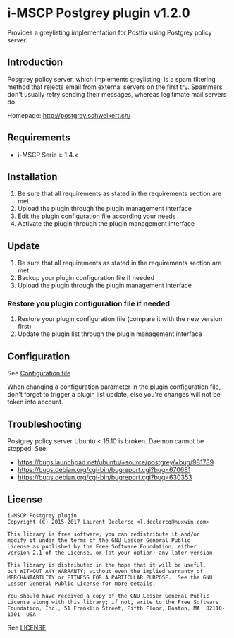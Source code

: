 # i-MSCP Postgrey plugin v1.2.0

Provides a greylisting implementation for Postfix using Postgrey policy server.

## Introduction

Posgtrey policy server, which implements greylisting, is a spam filtering
method that rejects email from external servers on the first try. Spammers
don't usually retry sending their messages, whereas legitimate mail servers do.

Homepage: http://postgrey.schweikert.ch/

## Requirements

- i-MSCP Serie ≥ 1.4.x

## Installation

1. Be sure that all requirements as stated in the requirements section are met
2. Upload the plugin through the plugin management interface
3. Edit the plugin configuration file according your needs
4. Activate the plugin through the plugin management interface

## Update

1. Be sure that all requirements as stated in the requirements section are met
2. Backup your plugin configuration file if needed
3. Upload the plugin through the plugin management interface

### Restore you plugin configuration file if needed

1. Restore your plugin configuration file (compare it with the new version first)
2. Update the plugin list through the plugin management interface

## Configuration

See [Configuration file](config.php)

When changing a configuration parameter in the plugin configuration file, don't
forget to trigger a plugin list update, else you're changes will not be token
into account.

## Troubleshooting

Postgrey policy server Ubuntu < 15.10 is broken. Daemon cannot be stopped. See:

- https://bugs.launchpad.net/ubuntu/+source/postgrey/+bug/981789
- https://bugs.debian.org/cgi-bin/bugreport.cgi?bug=670681
- https://bugs.debian.org/cgi-bin/bugreport.cgi?bug=630353

## License

    i-MSCP Postgrey plugin
    Copyright (C) 2015-2017 Laurent Declercq <l.declercq@nuxwin.com>
    
    This library is free software; you can redistribute it and/or
    modify it under the terms of the GNU Lesser General Public
    License as published by the Free Software Foundation; either
    version 2.1 of the License, or (at your option) any later version.
    
    This library is distributed in the hope that it will be useful,
    but WITHOUT ANY WARRANTY; without even the implied warranty of
    MERCHANTABILITY or FITNESS FOR A PARTICULAR PURPOSE.  See the GNU
    Lesser General Public License for more details.
    
    You should have received a copy of the GNU Lesser General Public
    License along with this library; if not, write to the Free Software
    Foundation, Inc., 51 Franklin Street, Fifth Floor, Boston, MA  02110-1301  USA

See [LICENSE](LICENSE)
